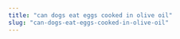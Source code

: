 ```yaml
---
title: "can dogs eat eggs cooked in olive oil"
slug: "can-dogs-eat-eggs-cooked-in-olive-oil"
---
```



